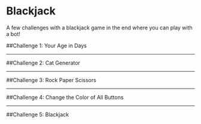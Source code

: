# Blackjack
A few challenges with a blackjack game in the end where you can play with a bot!

##Challenge 1: Your Age in Days
<hr>
##Challenge 2: Cat Generator
<hr>
##Challenge 3: Rock Paper Scissors
<hr>
##Challenge 4: Change the Color of All Buttons
<hr>
##Challenge 5: Blackjack
